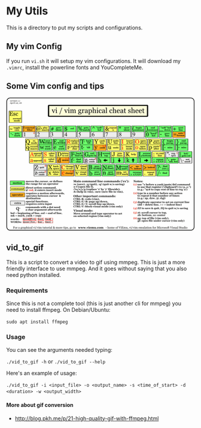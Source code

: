 # My Utils

This is a directory to put my scripts and configurations.

## My vim Config

If you run `vi.sh` it will setup my vim configurations.
It will download my `.vimrc`, install the powerline fonts and YouCompleteMe.

## Some Vim config and tips 

<img src="vi-vim-cheat-sheet.gif">

## vid_to_gif

This is a script to convert a video to gif using mmpeg. This is just a more friendly interface to use mmpeg. And it goes without saying that you also need python installed.

### Requirements

Since this is not a complete tool (this is just another cli for mmpeg) you need to install ffmpeg. On Debian/Ubuntu:

`sudo apt install ffmpeg`

### Usage

You can see the arguments needed typing:

`./vid_to_gif -h` or `./vid_to_gif --help`

Here's an example of usage:

`./vid_to_gif -i <input_file> -o <output_name> -s <time_of_start> -d <duration> -w <output_width>`

#### More about gif conversion

- http://blog.pkh.me/p/21-high-quality-gif-with-ffmpeg.html
